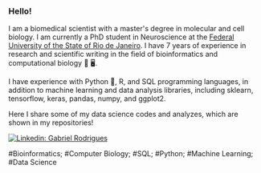 ### Hello!

I am a biomedical scientist with a master's degree in molecular and cell biology. I am currently a PhD student in Neuroscience at the [Federal University of the State of Rio de Janeiro](http://www.unirio.br/). I have 7 years of experience in research and scientific writing in the field of bioinformatics and computational biology :microscope: :desktop_computer:.

I have experience with Python :snake:, R, and SQL programming languages, in addition to machine learning and data analysis libraries, including sklearn, tensorflow, keras, pandas, numpy, and ggplot2. 

Here I share some of my data science codes and analyzes, which are shown in my repositories!


[![Linkedin: Gabriel Rodrigues](https://img.shields.io/badge/-Linkedin-blue?style=flat-square&logo=Linkedin&logoColor=white&link=https://www.linkedin.com/in/thaianebraga/)](https://www.linkedin.com/in/gabriel-rodrigues-coutinho-pereira-biomedico)</br>


#Bioinformatics; #Computer Biology; #SQL; #Python; #Machine Learning; #Data Science

<!--
**gabrielkytz2/gabrielkytz2** is a ✨ _special_ ✨ repository because its `README.md` (this file) appears on your GitHub profile.

Here are some ideas to get you started:

- 🔭 I’m currently working on ...
- 🌱 I’m currently learning ...
- 👯 I’m looking to collaborate on ...
- 🤔 I’m looking for help with ...
- 💬 Ask me about ...
- 📫 How to reach me: ...
- 😄 Pronouns: ...
- ⚡ Fun fact: ...
-->
